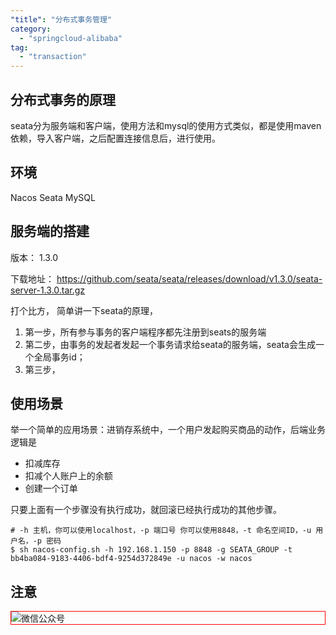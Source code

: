 ```yaml
---
"title": "分布式事务管理"
category:
  - "springcloud-alibaba"
tag:
  - "transaction"
---
```


## 分布式事务的原理

seata分为服务端和客户端，使用方法和mysql的使用方式类似，都是使用maven依赖，导入客户端，之后配置连接信息后，进行使用。

## 环境

Nacos
Seata 
MySQL


## 服务端的搭建

版本： 1.3.0

下载地址： https://github.com/seata/seata/releases/download/v1.3.0/seata-server-1.3.0.tar.gz

打个比方，
简单讲一下seata的原理，

1. 第一步，所有参与事务的客户端程序都先注册到seats的服务端
2. 第二步，由事务的发起者发起一个事务请求给seata的服务端，seata会生成一个全局事务id；
3. 第三步，

## 使用场景

举一个简单的应用场景：进销存系统中，一个用户发起购买商品的动作，后端业务逻辑是

- 扣减库存
- 扣减个人账户上的余额
- 创建一个订单

只要上面有一个步骤没有执行成功，就回滚已经执行成功的其他步骤。



```
# -h 主机，你可以使用localhost，-p 端口号 你可以使用8848，-t 命名空间ID，-u 用户名，-p 密码
$ sh nacos-config.sh -h 192.168.1.150 -p 8848 -g SEATA_GROUP -t bb4ba084-9183-4406-bdf4-9254d372849e -u nacos -w nacos

```






## 注意











<img style="border:1px red solid; display:block; margin:0 auto;" :src="$withBase('/qrcode.jpg')" alt="微信公众号" />


